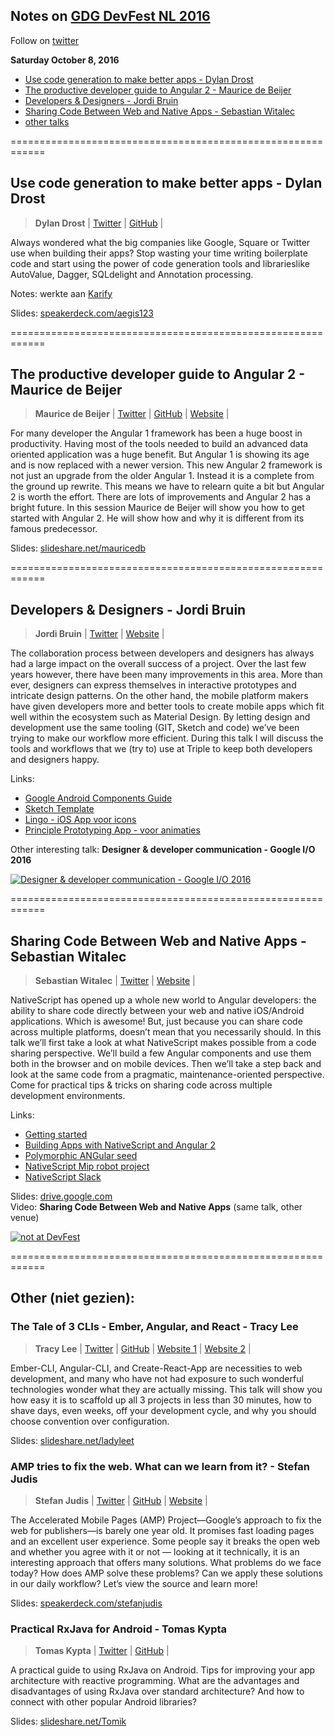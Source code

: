 ## Notes on [GDG DevFest NL 2016](https://devfest.nl/)
Follow on [twitter](https://twitter.com/DevFestNL)

**Saturday October 8, 2016**
* [Use code generation to make better apps - Dylan Drost](#08-1030)
* [The productive developer guide to Angular 2 - Maurice de Beijer](#08-1120)
* [Developers & Designers - Jordi Bruin](#08-1300)
* [Sharing Code Between Web and Native Apps - Sebastian Witalec](#08-1350)
* [other talks](#08-other)



============================================================
<a name="08-1030"></a>
## Use code generation to make better apps - Dylan Drost
> __Dylan Drost__ |
 [Twitter](https://twitter.com/aegis321) |
 [GitHub](https://github.com/aegis123) |

Always wondered what the big companies like Google, Square or Twitter use when building their apps? Stop wasting your time ​writing boilerplate code and start using the power of code generation tools and ​libraries​ like AutoValue, Dagger, SQLdelight and Annotation processing.

Notes:
werkte aan [Karify](https://www.karify.com/)

Slides: [speakerdeck.com/aegis123](https://speakerdeck.com/aegis123/use-code-generation-to-make-better-apps)

============================================================
<a name="08-1120"></a>
## The productive developer guide to Angular 2 - Maurice de Beijer
> __Maurice de Beijer__ |
 [Twitter](https://twitter.com/MauriceDB) |
 [GitHub](https://github.com/mauricedb) |
 [Website](http://theproblemsolver.nl/) |

For many developer the Angular 1 framework has been a huge boost in productivity. Having most of the tools needed to build an advanced data oriented application was a huge benefit. But Angular 1 is showing its age and is now replaced with a newer version. This new Angular 2 framework is not just an upgrade from the older Angular 1. Instead it is a complete from the ground up rewrite. This means we have to relearn quite a bit but Angular 2 is worth the effort. There are lots of improvements and Angular 2 has a bright future. In this session Maurice de Beijer will show you how to get started with Angular 2. He will show how and why it is different from its famous predecessor.

Slides: [slideshare.net/mauricedb](http://www.slideshare.net/mauricedb/the-productive-developer-guide-to-angular-2-66894073)

============================================================
<a name="08-1300"></a>
## Developers & Designers - Jordi Bruin
> __Jordi Bruin__ |
 [Twitter](https://twitter.com/jordibruin) |
 [Website](http://www.wearetriple.com/) |

The collaboration process between developers and designers has always had a large impact on the overall success of a project. Over the last few years however, there have been many improvements in this area. More than ever, designers can express themselves in interactive prototypes and intricate design patterns. On the other hand, the mobile platform makers have given developers more and better tools to create mobile apps which fit well within the ecosystem such as Material Design. By letting design and development use the same tooling (GIT, Sketch and code) we’ve been trying to make our workflow more efficient. During this talk I will discuss the tools and workflows that we (try to) use at Triple to keep both developers and designers happy.

Links:
* [Google Android Components Guide](https://developer.android.com/guide/components/)
* [Sketch Template](http://www.sketchappsources.com/free-source/874-material-design-google-sketch-freebie-resource.html)
* [Lingo - iOS App voor icons](https://www.lingoapp.com/)
* [Principle Prototyping App - voor animaties](http://principleformac.com/)

Other interesting talk: __Designer & developer communication - Google I/O 2016__

[![Designer & developer communication - Google I/O 2016](http://img.youtube.com/vi/ZFyK1J5NrVk/0.jpg)](http://www.youtube.com/watch?v=ZFyK1J5NrVk)

============================================================
<a name="08-1350"></a>
## Sharing Code Between Web and Native Apps - Sebastian Witalec
> __Sebastian Witalec__ |
 [Twitter](https://twitter.com/sebawita) |
 [Website](https://www.nativescript.org/) |

NativeScript has opened up a whole new world to Angular developers: the ability to share code directly between your web and native iOS/Android applications. Which is awesome! But, just because you can share code across multiple platforms, doesn’t mean that you necessarily should. In this talk we’ll first take a look at what NativeScript makes possible from a code sharing perspective. We’ll build a few Angular components and use them both in the browser and on mobile devices. Then we’ll take a step back and look at the same code from a pragmatic, maintenance-oriented perspective. Come for practical tips & tricks on sharing code across multiple development environments.

Links:
* [Getting started](https://www.nativescript.org/resources)
* [Building Apps with NativeScript and Angular 2](http://docs.nativescript.org/angular/tutorial/)
* [Polymorphic ANGular seed](https://github.com/Appverse/PANG-Polymorphic-ANGular-seed)
* [NativeScript Mip robot project](https://www.npmjs.com/package/nativescript-mip-ble)
* [NativeScript Slack](http://developer.telerik.com/wp-login.php?action=slack-invitation)

Slides: 	[drive.google.com](https://drive.google.com/file/d/0B4BcydrYoAJFYWFxSXc1RWdDTzQ/view)<br>
Video: 		__Sharing Code Between Web and Native Apps__ (same talk, other venue)

[![not at DevFest](http://img.youtube.com/vi/88LufAsZ56k/0.jpg)](http://www.youtube.com/watch?v=88LufAsZ56k)

============================================================
<a name="08-other"></a>
## Other (niet gezien):

### The Tale of 3 CLIs - Ember, Angular, and React - Tracy Lee
> __Tracy Lee__ |
 [Twitter](https://twitter.com/ladyleet) |
 [GitHub](https://github.com/ladyleet) |
 [Website 1](http://modern-web.org/) |
 [Website 2](http://embersherpa.com/) |

Ember-CLI, Angular-CLI, and Create-React-App are necessities to web development, and many who have not had exposure to such wonderful technologies wonder what they are actually missing. This talk will show you how easy it is to scaffold up all 3 projects in less than 30 minutes, how to shave days, even weeks, off your development cycle, and why you should choose convention over configuration.

Slides: 	[slideshare.net/ladyleet](http://www.slideshare.net/ladyleet/a-tale-of-3-clis-angular-2-ember-and-react)

### AMP tries to fix the web. What can we learn from it? - Stefan Judis
> __Stefan Judis__ |
 [Twitter](https://twitter.com/stefanjudis) |
 [GitHub](https://github.com/stefanjudis) |
 [Website](https://www.stefanjudis.de/) |

The Accelerated Mobile Pages (AMP) Project—Google’s approach to fix the web for publishers—is barely one year old. It promises fast loading pages and an excellent user experience. Some people say it breaks the open web and whether you agree with it or not — looking at it technically, it is an interesting approach that offers many solutions. What problems do we face today? How does AMP solve these problems? Can we apply these solutions in our daily workflow? Let’s view the source and learn more!

Slides: 	[speakerdeck.com/stefanjudis](https://speakerdeck.com/stefanjudis/amp-tries-to-fix-the-web-what-can-we-learn-from-it)

### Practical RxJava for Android - Tomas Kypta
> __Tomas Kypta__ |
 [Twitter](https://twitter.com/TomasKypta) |
 [GitHub](https://github.com/TomasKypta) |

A practical guide to using RxJava on Android. Tips for improving your app architecture with reactive programming. What are the advantages and disadvantages of using RxJava over standard architecture? And how to connect with other popular Android libraries?

Slides: 	[slideshare.net/Tomik](http://www.slideshare.net/Tomik/practical-rxjava-for-android-66895268)
